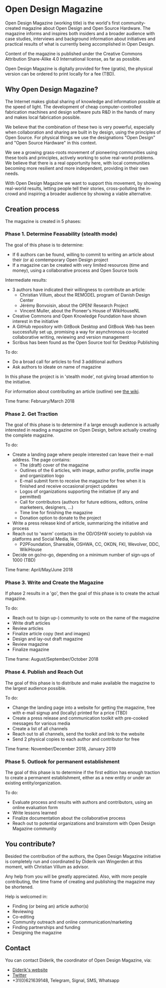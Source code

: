 # Open Design Magazine
Open Design Magazine (working title) is the world's first community-created magazine about Open Design and Open Source Hardware. The magazine informs and inspires both insiders and a broader audience with case studies, interviews and background information about initiatives and practical results of what is currently being accomplished in Open Design.

Content of the magazine is published under the Creative Commons Attribution Share-Alike 4.0 International license, as far as possible.

Open Design Magazine is digitally provided for free (gratis), the physical version can be ordered to print locally for a fee (TBD).

## Why Open Design Magazine?
The Internet makes global sharing of knowledge and information possible at the speed of light. The development of cheap computer-controlled fabrication machines and design software puts R&D in the hands of many and makes local fabrication possible. 

We believe that the combination of these two is very powerful, especially when collaboration and sharing are built in by design, using the principles of Open Source. For physical things we use the designations "Open Design" and "Open Source Hardware" in this context.

We see a growing grass-roots movement of pioneering communities using these tools and principles, actively working to solve real-world problems. We believe that there is a real opportunity here, with local communities becoming more resilient and more independent, providing in their own needs. 

With Open Design Magazine we want to support this movement, by showing real-world results, letting people tell their stories, cross-polluting the in-crowd and inspiring a broader audience by showing a viable alternative.

## Creation process
The magazine is created in 5 phases:

###  Phase 1. Determine Feasability (stealth mode)
The goal of this phase is to determine:
- If 6 authors can be found, willing to commit to writing an article about their (or a) comtemporary Open Design project
- If a magazine can be created with very limited resources (time and money), using a collaborative process and Open Source tools

Intermediate results:
- 3 authors have indicated their willingness to contribute an article:
  - Christian Villum, about the REMODEL program of Danish Design Center
  - Jérémy Bonvoisin, about the OPEN! Research Project
  - Vincent Muller, about the Pioneer's House of WikiHouseNL
- Creative Commons and Open Knowledge Foundation have shown interest in the initiative
- A GitHub repository with GitBook Desktop and GitBook Web has been successfully set up, promising a way for asynchronous co-located collaborative writing, reviewing and version management
- Scribus has been found as the Open Source tool for Desktop Publishing

To do:
- Do a broad call for articles to find 3 additional authors
- Ask authors to ideate on name of magazine

In this phase the project is in 'stealth mode', not giving broad attention to the initiative.

For information about contributing an article (outline) see [the wiki](https://github.com/diderikvw/open-design-magazine-01/wiki/How-to-contribute-an-article). 

Time frame: February/March 2018

### Phase 2. Get Traction
The goal of this phase is to determine if a large enough audience is actually interested in reading a magazine on Open Design, before actually creating the complete magazine.

To do:
- Create a landing page where people interested can leave their e-mail address. The page contains:
  - The (draft) cover of the magazine
  - Outlines of the 6 articles, with image, author profile, profile image and organization logo
  - E-mail submit form to receive the magazine for free when it is finished and receive occasional project updates
  - Logos of organizations supporting the initiative (if any and permitted)
  - Call for contributors (authors for future editions, editors, online marketeers, designers, ...)
  - Time line for finishing the magazine
  - Donation option to donate to the project
- Write a press release kind of article, summarizing the initiative and process
- Reach out to 'warm' contacts in the OD/OSHW society to publish via platforms and Social Media, like:
  - P2PFoundation, Shareable, OSHWA, CC, OKDN, FKI, Wevolver, DDC, WikiHouse
- Decide on go/no-go, depending on a minimum number of sign-ups of 1000 (TBD)

Time frame: April/May/June 2018

### Phase 3. Write and Create the Magazine
If phase 2 results in a 'go', then the goal of this phase is to create the actual magazine.

To do:
- Reach out to (sign up-) community to vote on the name of the magazine
- Write draft articles
- Review articles
- Finalize article copy (text and images)
- Design and lay-out draft magazine
- Review magazine
- Finalize magazine

Time frame: August/September/October 2018

### Phase 4. Publish and Reach Out
The goal of this phase is to distribute and make available the magazine to the largest audience possible.

To do:
- Change the landing page into a website for getting the magazine, free with e-mail signup and (locally) printed for a price (TBD)
- Create a press release and communication toolkit with pre-cooked messages for various media
- Create a list of all channels
- Reach out to all channels, send the toolkit and link to the website
- Send 2 physical copies to each author and contributor for free

Time frame: November/December 2018, January 2019

### Phase 5. Outlook for permanent establishment
The goal of this phase is to determine if the first edition has enough traction to create a permanent establishment, either as a new entity or under an existing entity/organization.

To do:
- Evaluate process and results with authors and contributors, using an online evaluation form
- Write lessons learned
- Finalize documentation about the collaborative process
- Reach out to potential organizations and brainstorm with Open Design Magazine community

## You contribute?
Besided the contribution of the authors, the Open Design Magazine initiative is completely run and coordinated by Diderik van Wingerden at this moment, with Christian Villum as advisor. 

Any help from you will be greatly appreciated. Also, with more people contributing, the time frame of creating and publishing the magazine may be shortened.

Help is welcomed in:
- Finding (or being an) article author(s)
- Reviewing
- Co-editing
- Community outreach and online communication/marketing
- Finding partnerships and funding
- Designing the magazine

## Contact
You can contact Diderik, the coordinator of Open Design Magazine, via:
- [Diderik's website](http://think-innovation.com/contact/)
- [Twitter](https://twitter.com/diderikvw)
- +31(0)621639148, Telegram, Signal, SMS, Whatsapp
